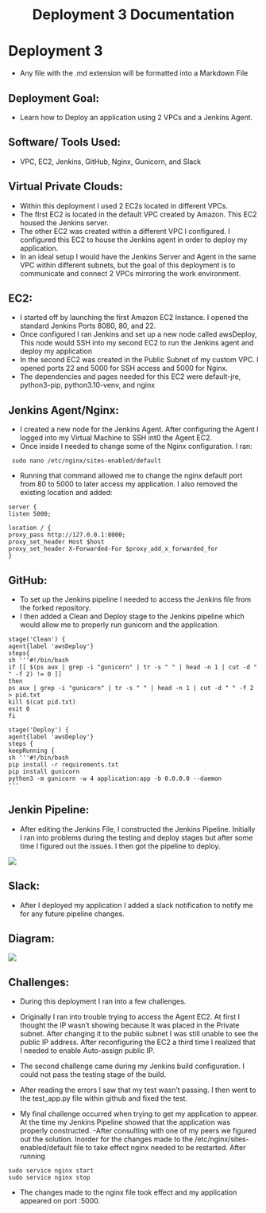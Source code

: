 <h1 align=center>Deployment 3 Documentation</h1>

# Deployment 3
- Any file with the .md extension will be formatted into a Markdown File

## Deployment Goal:
- Learn how to Deploy an application using 2 VPCs and a Jenkins Agent.

## Software/ Tools Used:
- VPC, EC2, Jenkins, GitHub, Nginx, Gunicorn, and Slack

## Virtual Private Clouds:
- Within this deployment I used 2 EC2s located in different VPCs.
- The fIrst EC2 is located in the default VPC created by Amazon. This EC2 housed the Jenkins server.
- The other EC2 was created within a different VPC I configured. I configured this EC2 to house the Jenkins agent in order to deploy my application.
- In an ideal setup I would have the Jenkins Server and Agent in the same VPC within different subnets, but the goal of this deployment is to communicate and connect 2 VPCs mirroring the work environment.

## EC2:

- I started off by launching the first Amazon EC2 Instance. I opened the standard Jenkins Ports 8080, 80, and 22.
- Once configured I ran Jenkins and set up a new node called awsDeploy, This node would SSH into my second EC2 to run the Jenkins agent and deploy my application
- In the second EC2 was created in the Public Subnet of my custom VPC. I opened ports 22 and 5000 for SSH access and 5000 for Nginx.
- The dependencies and pages needed for this EC2 were default-jre, python3-pip, python3.10-venv, and nginx

  

## Jenkins Agent/Nginx:
- I created a new node for the Jenkins Agent. After configuring the Agent I logged into my Virtual Machine to SSH int0 the Agent EC2.
- Once inside I needed to change some of the Nginx configuration. I ran:
```
 sudo nano /etc/nginx/sites-enabled/default
```
- Running that command allowed me to change the nginx default port from 80 to 5000 to later access my application. I also removed the existing location and added:

```
server {  
listen 5000;

location / {
proxy_pass http://127.0.0.1:8000;
proxy_set_header Host $host
proxy_set_header X-Forwarded-For $proxy_add_x_forwarded_for
}
```

## GitHub:

- To set up the Jenkins pipeline I needed to access the Jenkins file from the forked repository.
- I then added a Clean and Deploy stage to the Jenkins pipeline which would allow me to properly run gunicorn and the application.
```
stage('Clean') {
agent{label 'awsDeploy'}
steps{
sh '''#!/bin/bash
if [[ $(ps aux | grep -i "gunicorn" | tr -s " " | head -n 1 | cut -d " " -f 2) != 0 ]]
then
ps aux | grep -i "gunicorn" | tr -s " " | head -n 1 | cut -d " " -f 2 > pid.txt
kill $(cat pid.txt)
exit 0
fi

stage('Deploy') {
agent{label 'awsDeploy'}
steps {
keepRunning {
sh '''#!/bin/bash
pip install -r requirements.txt
pip install gunicorn
python3 -m gunicorn -w 4 application:app -b 0.0.0.0 --daemon
'''
```


## Jenkin Pipeline:

- After editing the Jenkins File, I constructed the Jenkins Pipeline. Initially I ran into problems during the testing and deploy stages but after some time I figured out the issues. I then got the pipeline to deploy.

![](https://lh5.googleusercontent.com/MG6IahVMTLhfrdB5t7qQKWY2XSq5FPsQCgZzE1nrhSf8OkzyKReatugaT8_bC4tzAHoUICTYZuEcJjAseEuhcYfbRBENR_7LjLwLtBc5nEHoZmXxaJN6TxX_dG8fa65qDDsovQrLcuQQxICRg6uCn3zEVff0IVgCKxz3M6RSk8TRnqPMGToeNOiYCQ)

  

## Slack:
- After I deployed my application I added a slack notification to notify me for any future pipeline changes.



## Diagram:

![](https://lh3.googleusercontent.com/2vnkPmtuahS73togM7hOJpEs1KfQUGNV-N48Eh0HRWHe6xmS5lQG6oBylx4FMauVIZDCVWAIDNDA7Q5ngMruETiWalPxlnon6-FXHra4KCruMdOw1dP1FhVUSxo0IT5gALZ-xSDbqseyOLARi_3KNDoQ3YRm7hFhOaNDxM4FWpaI5cL9NMK7wEGQog)

## Challenges:

- During this deployment I ran into a few challenges.

- Originally I ran into trouble trying to access the Agent EC2. At first I thought the IP wasn’t showing because It was placed in the Private subnet. After changing it to the public subnet I was still unable to see the public IP address. After reconfiguring the EC2 a third time I realized that I needed to enable Auto-assign public IP.

- The second challenge came during my Jenkins build configuration. I could not pass the testing stage of the build.

- After reading the errors I saw that my test wasn’t passing. I then went to the test_app.py file within github and fixed the test.

- My final challenge occurred when trying to get my application to appear. At the time my Jenkins Pipeline showed that the application was properly constructed. -After consulting with one of my peers we figured out the solution. Inorder for the changes made to the /etc/nginx/sites-enabled/default file to take effect nginx needed to be restarted. After running
```
sudo service nginx start
sudo service nginx stop
```
- The changes made to the nginx file took effect and my application appeared on port :5000.
